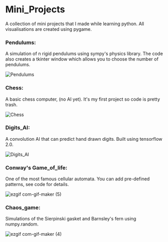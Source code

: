 # Mini_Projects
A collection of mini projects that I made while learning python. All visualisations are created using pygame.

### Pendulums:
  
A simulation of n rigid pendulums using sympy's physics library. The code also creates a tkinter window which allows you to choose the number of pendulums.

![Pendulums](https://user-images.githubusercontent.com/86438156/128388500-87532753-c2c4-4fa7-8b94-86f745b01352.gif)

### Chess:
A basic chess computer, (no AI yet). It's my first project so code is pretty trash.

![Chess](https://user-images.githubusercontent.com/86438156/128390505-ea566013-7f52-4de4-b110-66e0201a101d.gif)

### Digits_AI:
A convolution AI that can predict hand drawn digits. Built using tensorflow 2.0.

![Digits_AI](https://user-images.githubusercontent.com/86438156/128385413-6c0c5043-7741-4305-b979-db91ca52a604.gif)

### Conway's Game_of_life:
One of the most famous cellular automata. You can add pre-defined patterns, see code for details.

![ezgif com-gif-maker (5)](https://user-images.githubusercontent.com/86438156/129381661-e1fefb08-688b-4f9e-b295-d47768159d02.gif)

### Chaos_game:
Simulations of the Sierpinski gasket and Barnsley's fern using numpy.random.

![ezgif com-gif-maker (4)](https://user-images.githubusercontent.com/86438156/129253980-7197fc27-69e9-4562-8e00-33ddcaed7f5a.gif)



